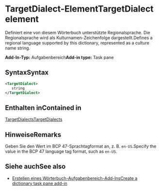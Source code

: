 # <a name="targetdialect-element"></a><span data-ttu-id="0307d-101">TargetDialect-Element</span><span class="sxs-lookup"><span data-stu-id="0307d-101">TargetDialect element</span></span>

<span data-ttu-id="0307d-102">Definiert eine von diesem Wörterbuch unterstützte Regionalsprache. Die Regionalsprache wird als Kulturnamen-Zeichenfolge dargestellt.</span><span class="sxs-lookup"><span data-stu-id="0307d-102">Defines a regional language supported by this dictionary, represented as a culture name string.</span></span>

<span data-ttu-id="0307d-103">**Add-In-Typ:** Aufgabenbereich</span><span class="sxs-lookup"><span data-stu-id="0307d-103">**Add-in type:** Task pane</span></span>

## <a name="syntax"></a><span data-ttu-id="0307d-104">Syntax</span><span class="sxs-lookup"><span data-stu-id="0307d-104">Syntax</span></span>

```XML
<TargetDialect>
   string 
</TargetDialect>
```

## <a name="contained-in"></a><span data-ttu-id="0307d-105">Enthalten in</span><span class="sxs-lookup"><span data-stu-id="0307d-105">Contained in</span></span>

[<span data-ttu-id="0307d-106">TargetDialects</span><span class="sxs-lookup"><span data-stu-id="0307d-106">TargetDialects</span></span>](targetdialects.md)

## <a name="remarks"></a><span data-ttu-id="0307d-107">Hinweise</span><span class="sxs-lookup"><span data-stu-id="0307d-107">Remarks</span></span>

<span data-ttu-id="0307d-108">Geben Sie den Wert im BCP 47-Sprachtagformat an, z. B. `en-US`.</span><span class="sxs-lookup"><span data-stu-id="0307d-108">Specify the value in the BCP 47 language tag format, such as  `en-US`.</span></span>

## <a name="see-also"></a><span data-ttu-id="0307d-109">Siehe auch</span><span class="sxs-lookup"><span data-stu-id="0307d-109">See also</span></span>

- [<span data-ttu-id="0307d-110">Erstellen eines Wörterbuch-Aufgabenbereich-Add-Ins</span><span class="sxs-lookup"><span data-stu-id="0307d-110">Create a dictionary task pane add-in</span></span>](https://docs.microsoft.com/office/dev/add-ins/word/dictionary-task-pane-add-ins)
    
